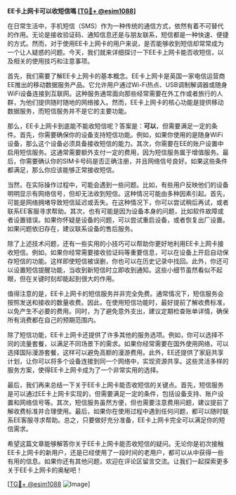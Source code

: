 **EE卡上网卡可以收短信嗎 [[TG💪+ @esim1088](https://t.me/s/esim1088)]**

在日常生活中，手机短信（SMS）作为一种传统的通信方式，依然有着不可替代的作用。无论是接收验证码、通知信息还是与朋友联系，短信都是一种快速、便捷的方式。然而，对于使用EE卡上网卡的用户来说，是否能够收到短信却常常成为一个让人疑惑的问题。今天，我们就来详细探讨一下EE卡上网卡能否收短信，以及相关的使用技巧和注意事项。

首先，我们需要了解EE卡上网卡的基本概念。EE卡上网卡是英国一家电信运营商EE推出的移动数据服务产品。它允许用户通过Wi-Fi热点、USB调制解调器或随身WiFi设备连接到互联网。这种服务通常面向那些经常需要在外工作或者旅行的人群，为他们提供随时随地的网络接入。然而，EE卡上网卡的核心功能是提供移动数据服务，而短信服务并不是它的主要功能。

那么，EE卡上网卡到底能不能收短信呢？答案是：**可以**，但需要满足一定的条件。首先，你需要确保你的设备支持短信功能。例如，如果你使用的是随身WiFi设备，那么这个设备必须具备接收短信的能力。其次，你需要在EE的账户设置中启用短信服务。这通常需要额外支付一定的费用，因为短信服务属于增值服务。最后，你需要确认你的SIM卡号码是否正确注册，并且网络信号良好。如果这些条件都满足，那么你应该能够正常接收短信。

当然，在实际操作过程中，可能会遇到一些问题。比如，有些用户反映他们的设备明明显示有网络信号，但却无法收到短信。这种情况可能由多种因素引起。首先，可能是网络拥堵导致短信延迟或丢失。在这种情况下，你可以尝试稍后再试，或者联系EE客服寻求帮助。其次，也有可能是因为设备本身的问题，比如软件故障或者设置错误。如果你怀疑是设备的问题，可以尝试重启设备，或者恢复出厂设置。如果问题依旧存在，建议联系设备的售后服务。

除了上述技术问题，还有一些实用的小技巧可以帮助你更好地利用EE卡上网卡接收短信。例如，如果你经常需要接收验证码等重要信息，可以在设备上开启自动保存短信的功能。这样即使短信被误删，你也可以在历史记录中找回。此外，你还可以设置短信提醒功能，当收到新短信时立即收到通知。这些小细节虽然看似不起眼，但在关键时刻却能起到很大的作用。

值得注意的是，EE卡上网卡的短信服务并非完全免费。通常情况下，短信服务会按照发送和接收的数量收费。因此，在使用短信功能时，最好提前了解收费标准，以免产生不必要的费用。同时，为了避免意外支出，建议定期检查账单详情，确保所有消费都在自己的预期范围内。

除了短信功能，EE卡上网卡还提供了许多其他的服务选项。例如，你可以选择不同的流量套餐，以满足不同场景下的需求。如果你经常需要在国外使用网络，可以选择国际漫游套餐，这样可以避免高额的漫游费用。此外，EE还提供了家庭共享计划，让你可以将多个设备连接到同一个网络中，实现资源共享。这些灵活多样的服务方案，使得EE卡上网卡成为了一个非常实用的选择。

最后，我们再来总结一下关于EE卡上网卡能否收短信的关键点。首先，短信服务是可以通过EE卡上网卡实现的，但需要满足一定的条件，包括设备支持、账户设置和网络信号等。其次，短信服务虽然方便，但也需要注意费用问题，建议提前了解收费标准并合理使用。最后，如果你在使用过程中遇到任何问题，都可以随时联系EE客服寻求帮助。总之，只要做好充分准备，EE卡上网卡完全可以满足你的短信需求。

希望这篇文章能够解答你关于EE卡上网卡能否收短信的疑问。无论你是初次接触EE卡上网卡的新用户，还是已经使用了一段时间的老用户，都可以从中获得一些有用的信息。如果你还有其他问题，欢迎在评论区留言交流。让我们一起探索更多关于EE卡上网卡的奥秘吧！

[[TG💪+ @esim1088](https://t.me/s/esim1088) ![Image](https://i.postimg.cc/4NQfJmqS/Snipaste-2025-05-13-00-14-12.png)]